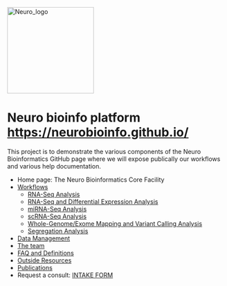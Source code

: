 <img src="https://www.mcgill.ca/neuro/files/neuro/moriarty_logo.png" alt="Neuro_logo" width="200"/>

# Neuro bioinfo platform https://neurobioinfo.github.io/

This project is to demonstrate the various components of the Neuro 
Bioinformatics GitHub page where we will expose publically our 
workflows and various help documentation.

* Home page: The Neuro Bioinformatics Core Facility
* [Workflows](workflow.md)
  * [RNA-Seq Analysis](/wf/rna.md)
  * [RNA-Seq and Differential Expression Analysis](/wf/rna_dea.md)
  * [miRNA-Seq Analysis](/wf/mirna.md)
  * [scRNA-Seq Analysis](/wf/scrna.md)
  * [Whole-Genome/Exome Mapping and Variant Calling Analysis](/wf/wga.md)
  * [Segregation Analysis](/wf/segregation.md)
 * [Data Management](/wf/data_management.md) 
* [The team](team.md)
* [FAQ and Definitions](faq_def)
* [Outside Resources](resources.md)
* [Publications](papers.md)
* Request a consult: [INTAKE FORM](https://forms.clickup.com/f/c0qg2-87/ZA5RVAIEIX2YE3LHPV)
